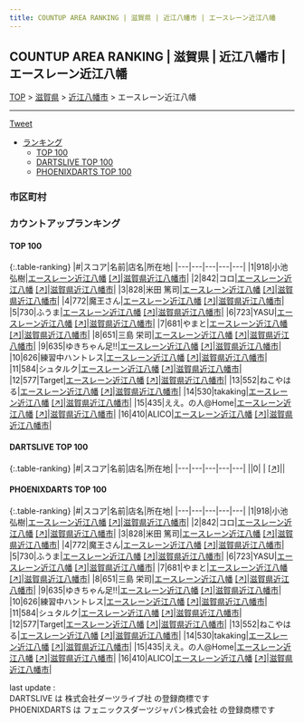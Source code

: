 ```yaml
---
title: COUNTUP AREA RANKING | 滋賀県 | 近江八幡市 | エースレーン近江八幡
---
```

## COUNTUP AREA RANKING | 滋賀県 | 近江八幡市 | エースレーン近江八幡

[TOP](/darts/rank/) > [滋賀県](/darts/rank/滋賀県/) > [近江八幡市](/darts/rank/滋賀県/近江八幡市/) > エースレーン近江八幡

___

<a href="https://twitter.com/share?ref_src=twsrc%5Etfw" data-text="COUNTUP AREA RANKING | 滋賀県近江八幡市エースレーン近江八幡" class="twitter-share-button" data-hashtags="DARTSLIVE,PHOENIXDARTS,darts,ダーツ" data-show-count="false">Tweet</a>

* [ランキング](#カウントアップランキング)
    * [TOP 100](#top-100)
    * [DARTSLIVE TOP 100](#dartslive-top-100)
    * [PHOENIXDARTS TOP 100](#phoenixdarts-top-100)

### 市区町村

<ul>

</ul>

### カウントアップランキング

#### TOP 100



{:.table-ranking}
|#|スコア|名前|店名|所在地|
|---|---|---|---|---|
|1|918|<span class="rank-name-pd"><span class="pro-icon-pd"></span>小池 弘樹</span>|<a href="/darts/rank/shops/9526.html">エースレーン近江八幡</a> <a href="https://vs.phoenixdarts.com/jp/shop/shopDetailInfo/s_9526?s_seq=9526">[↗]</a>|<a href="/darts/rank/滋賀県/近江八幡市">滋賀県近江八幡市</a>|
|2|842|<span class="rank-name-pd">コロ</span>|<a href="/darts/rank/shops/9526.html">エースレーン近江八幡</a> <a href="https://vs.phoenixdarts.com/jp/shop/shopDetailInfo/s_9526?s_seq=9526">[↗]</a>|<a href="/darts/rank/滋賀県/近江八幡市">滋賀県近江八幡市</a>|
|3|828|<span class="rank-name-pd"><span class="pro-icon-pd"></span>米田 篤司</span>|<a href="/darts/rank/shops/9526.html">エースレーン近江八幡</a> <a href="https://vs.phoenixdarts.com/jp/shop/shopDetailInfo/s_9526?s_seq=9526">[↗]</a>|<a href="/darts/rank/滋賀県/近江八幡市">滋賀県近江八幡市</a>|
|4|772|<span class="rank-name-pd">魔王さん</span>|<a href="/darts/rank/shops/9526.html">エースレーン近江八幡</a> <a href="https://vs.phoenixdarts.com/jp/shop/shopDetailInfo/s_9526?s_seq=9526">[↗]</a>|<a href="/darts/rank/滋賀県/近江八幡市">滋賀県近江八幡市</a>|
|5|730|<span class="rank-name-pd">ふうま</span>|<a href="/darts/rank/shops/9526.html">エースレーン近江八幡</a> <a href="https://vs.phoenixdarts.com/jp/shop/shopDetailInfo/s_9526?s_seq=9526">[↗]</a>|<a href="/darts/rank/滋賀県/近江八幡市">滋賀県近江八幡市</a>|
|6|723|<span class="rank-name-pd">YASU</span>|<a href="/darts/rank/shops/9526.html">エースレーン近江八幡</a> <a href="https://vs.phoenixdarts.com/jp/shop/shopDetailInfo/s_9526?s_seq=9526">[↗]</a>|<a href="/darts/rank/滋賀県/近江八幡市">滋賀県近江八幡市</a>|
|7|681|<span class="rank-name-pd">やまと</span>|<a href="/darts/rank/shops/9526.html">エースレーン近江八幡</a> <a href="https://vs.phoenixdarts.com/jp/shop/shopDetailInfo/s_9526?s_seq=9526">[↗]</a>|<a href="/darts/rank/滋賀県/近江八幡市">滋賀県近江八幡市</a>|
|8|651|<span class="rank-name-pd">三島 栄司</span>|<a href="/darts/rank/shops/9526.html">エースレーン近江八幡</a> <a href="https://vs.phoenixdarts.com/jp/shop/shopDetailInfo/s_9526?s_seq=9526">[↗]</a>|<a href="/darts/rank/滋賀県/近江八幡市">滋賀県近江八幡市</a>|
|9|635|<span class="rank-name-pd">ゆきちゃん足‼</span>|<a href="/darts/rank/shops/9526.html">エースレーン近江八幡</a> <a href="https://vs.phoenixdarts.com/jp/shop/shopDetailInfo/s_9526?s_seq=9526">[↗]</a>|<a href="/darts/rank/滋賀県/近江八幡市">滋賀県近江八幡市</a>|
|10|626|<span class="rank-name-pd">練習中ハントレス</span>|<a href="/darts/rank/shops/9526.html">エースレーン近江八幡</a> <a href="https://vs.phoenixdarts.com/jp/shop/shopDetailInfo/s_9526?s_seq=9526">[↗]</a>|<a href="/darts/rank/滋賀県/近江八幡市">滋賀県近江八幡市</a>|
|11|584|<span class="rank-name-pd">シュタルク</span>|<a href="/darts/rank/shops/9526.html">エースレーン近江八幡</a> <a href="https://vs.phoenixdarts.com/jp/shop/shopDetailInfo/s_9526?s_seq=9526">[↗]</a>|<a href="/darts/rank/滋賀県/近江八幡市">滋賀県近江八幡市</a>|
|12|577|<span class="rank-name-pd">Target</span>|<a href="/darts/rank/shops/9526.html">エースレーン近江八幡</a> <a href="https://vs.phoenixdarts.com/jp/shop/shopDetailInfo/s_9526?s_seq=9526">[↗]</a>|<a href="/darts/rank/滋賀県/近江八幡市">滋賀県近江八幡市</a>|
|13|552|<span class="rank-name-pd">ねこやはる</span>|<a href="/darts/rank/shops/9526.html">エースレーン近江八幡</a> <a href="https://vs.phoenixdarts.com/jp/shop/shopDetailInfo/s_9526?s_seq=9526">[↗]</a>|<a href="/darts/rank/滋賀県/近江八幡市">滋賀県近江八幡市</a>|
|14|530|<span class="rank-name-pd">takaking</span>|<a href="/darts/rank/shops/9526.html">エースレーン近江八幡</a> <a href="https://vs.phoenixdarts.com/jp/shop/shopDetailInfo/s_9526?s_seq=9526">[↗]</a>|<a href="/darts/rank/滋賀県/近江八幡市">滋賀県近江八幡市</a>|
|15|435|<span class="rank-name-pd">ええ。の人@Home</span>|<a href="/darts/rank/shops/9526.html">エースレーン近江八幡</a> <a href="https://vs.phoenixdarts.com/jp/shop/shopDetailInfo/s_9526?s_seq=9526">[↗]</a>|<a href="/darts/rank/滋賀県/近江八幡市">滋賀県近江八幡市</a>|
|16|410|<span class="rank-name-pd">ALICO</span>|<a href="/darts/rank/shops/9526.html">エースレーン近江八幡</a> <a href="https://vs.phoenixdarts.com/jp/shop/shopDetailInfo/s_9526?s_seq=9526">[↗]</a>|<a href="/darts/rank/滋賀県/近江八幡市">滋賀県近江八幡市</a>|


#### DARTSLIVE TOP 100



{:.table-ranking}
|#|スコア|名前|店名|所在地|
|---|---|---|---|---|
||0|<span class="rank-name-dl"> </span>|<a href="/darts/rank/shops/.html"></a> <a href="">[↗]</a>|<a href="/darts/rank//"></a>|


#### PHOENIXDARTS TOP 100



{:.table-ranking}
|#|スコア|名前|店名|所在地|
|---|---|---|---|---|
|1|918|<span class="rank-name-pd"><span class="pro-icon-pd"></span>小池 弘樹</span>|<a href="/darts/rank/shops/9526.html">エースレーン近江八幡</a> <a href="https://vs.phoenixdarts.com/jp/shop/shopDetailInfo/s_9526?s_seq=9526">[↗]</a>|<a href="/darts/rank/滋賀県/近江八幡市">滋賀県近江八幡市</a>|
|2|842|<span class="rank-name-pd">コロ</span>|<a href="/darts/rank/shops/9526.html">エースレーン近江八幡</a> <a href="https://vs.phoenixdarts.com/jp/shop/shopDetailInfo/s_9526?s_seq=9526">[↗]</a>|<a href="/darts/rank/滋賀県/近江八幡市">滋賀県近江八幡市</a>|
|3|828|<span class="rank-name-pd"><span class="pro-icon-pd"></span>米田 篤司</span>|<a href="/darts/rank/shops/9526.html">エースレーン近江八幡</a> <a href="https://vs.phoenixdarts.com/jp/shop/shopDetailInfo/s_9526?s_seq=9526">[↗]</a>|<a href="/darts/rank/滋賀県/近江八幡市">滋賀県近江八幡市</a>|
|4|772|<span class="rank-name-pd">魔王さん</span>|<a href="/darts/rank/shops/9526.html">エースレーン近江八幡</a> <a href="https://vs.phoenixdarts.com/jp/shop/shopDetailInfo/s_9526?s_seq=9526">[↗]</a>|<a href="/darts/rank/滋賀県/近江八幡市">滋賀県近江八幡市</a>|
|5|730|<span class="rank-name-pd">ふうま</span>|<a href="/darts/rank/shops/9526.html">エースレーン近江八幡</a> <a href="https://vs.phoenixdarts.com/jp/shop/shopDetailInfo/s_9526?s_seq=9526">[↗]</a>|<a href="/darts/rank/滋賀県/近江八幡市">滋賀県近江八幡市</a>|
|6|723|<span class="rank-name-pd">YASU</span>|<a href="/darts/rank/shops/9526.html">エースレーン近江八幡</a> <a href="https://vs.phoenixdarts.com/jp/shop/shopDetailInfo/s_9526?s_seq=9526">[↗]</a>|<a href="/darts/rank/滋賀県/近江八幡市">滋賀県近江八幡市</a>|
|7|681|<span class="rank-name-pd">やまと</span>|<a href="/darts/rank/shops/9526.html">エースレーン近江八幡</a> <a href="https://vs.phoenixdarts.com/jp/shop/shopDetailInfo/s_9526?s_seq=9526">[↗]</a>|<a href="/darts/rank/滋賀県/近江八幡市">滋賀県近江八幡市</a>|
|8|651|<span class="rank-name-pd">三島 栄司</span>|<a href="/darts/rank/shops/9526.html">エースレーン近江八幡</a> <a href="https://vs.phoenixdarts.com/jp/shop/shopDetailInfo/s_9526?s_seq=9526">[↗]</a>|<a href="/darts/rank/滋賀県/近江八幡市">滋賀県近江八幡市</a>|
|9|635|<span class="rank-name-pd">ゆきちゃん足‼</span>|<a href="/darts/rank/shops/9526.html">エースレーン近江八幡</a> <a href="https://vs.phoenixdarts.com/jp/shop/shopDetailInfo/s_9526?s_seq=9526">[↗]</a>|<a href="/darts/rank/滋賀県/近江八幡市">滋賀県近江八幡市</a>|
|10|626|<span class="rank-name-pd">練習中ハントレス</span>|<a href="/darts/rank/shops/9526.html">エースレーン近江八幡</a> <a href="https://vs.phoenixdarts.com/jp/shop/shopDetailInfo/s_9526?s_seq=9526">[↗]</a>|<a href="/darts/rank/滋賀県/近江八幡市">滋賀県近江八幡市</a>|
|11|584|<span class="rank-name-pd">シュタルク</span>|<a href="/darts/rank/shops/9526.html">エースレーン近江八幡</a> <a href="https://vs.phoenixdarts.com/jp/shop/shopDetailInfo/s_9526?s_seq=9526">[↗]</a>|<a href="/darts/rank/滋賀県/近江八幡市">滋賀県近江八幡市</a>|
|12|577|<span class="rank-name-pd">Target</span>|<a href="/darts/rank/shops/9526.html">エースレーン近江八幡</a> <a href="https://vs.phoenixdarts.com/jp/shop/shopDetailInfo/s_9526?s_seq=9526">[↗]</a>|<a href="/darts/rank/滋賀県/近江八幡市">滋賀県近江八幡市</a>|
|13|552|<span class="rank-name-pd">ねこやはる</span>|<a href="/darts/rank/shops/9526.html">エースレーン近江八幡</a> <a href="https://vs.phoenixdarts.com/jp/shop/shopDetailInfo/s_9526?s_seq=9526">[↗]</a>|<a href="/darts/rank/滋賀県/近江八幡市">滋賀県近江八幡市</a>|
|14|530|<span class="rank-name-pd">takaking</span>|<a href="/darts/rank/shops/9526.html">エースレーン近江八幡</a> <a href="https://vs.phoenixdarts.com/jp/shop/shopDetailInfo/s_9526?s_seq=9526">[↗]</a>|<a href="/darts/rank/滋賀県/近江八幡市">滋賀県近江八幡市</a>|
|15|435|<span class="rank-name-pd">ええ。の人@Home</span>|<a href="/darts/rank/shops/9526.html">エースレーン近江八幡</a> <a href="https://vs.phoenixdarts.com/jp/shop/shopDetailInfo/s_9526?s_seq=9526">[↗]</a>|<a href="/darts/rank/滋賀県/近江八幡市">滋賀県近江八幡市</a>|
|16|410|<span class="rank-name-pd">ALICO</span>|<a href="/darts/rank/shops/9526.html">エースレーン近江八幡</a> <a href="https://vs.phoenixdarts.com/jp/shop/shopDetailInfo/s_9526?s_seq=9526">[↗]</a>|<a href="/darts/rank/滋賀県/近江八幡市">滋賀県近江八幡市</a>|


<div class="footer border-top border-gray-light mt-5 pt-3 text-right text-gray">
    last update : <span style="font-weight: italic" id="foot_last_modified"></span><br />
    DARTSLIVE は 株式会社ダーツライブ社 の登録商標です<br />
    PHOENIXDARTS は フェニックスダーツジャパン株式会社 の登録商標です<br />
</div>

<script src="https://cdnjs.cloudflare.com/ajax/libs/jquery.tablesorter/2.31.3/js/jquery.tablesorter.min.js" integrity="sha512-qzgd5cYSZcosqpzpn7zF2ZId8f/8CHmFKZ8j7mU4OUXTNRd5g+ZHBPsgKEwoqxCtdQvExE5LprwwPAgoicguNg==" crossorigin="anonymous" referrerpolicy="no-referrer"></script>
<link rel="stylesheet" href="https://cdnjs.cloudflare.com/ajax/libs/jquery.tablesorter/2.31.3/css/theme.default.min.css" integrity="sha512-wghhOJkjQX0Lh3NSWvNKeZ0ZpNn+SPVXX1Qyc9OCaogADktxrBiBdKGDoqVUOyhStvMBmJQ8ZdMHiR3wuEq8+w==" crossorigin="anonymous" referrerpolicy="no-referrer" />
<script>
$(function() {
    $(".table-ranking").tablesorter({sortList:[[0, 0]]});
    $("#foot_last_modified").text(formatDate(new Date(document.lastModified), 'yyyy-MM-dd HH:mm:ss'));
});
</script>

<script async src="https://platform.twitter.com/widgets.js" charset="utf-8"></script>